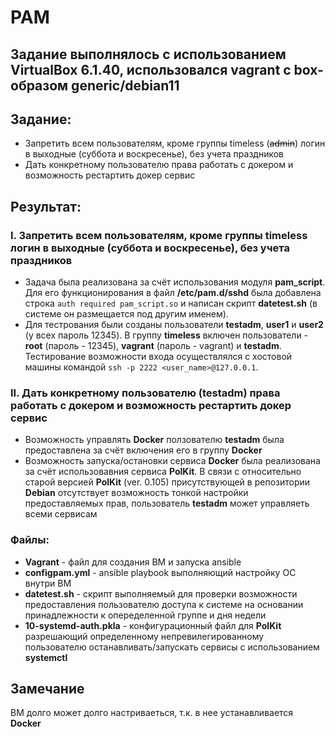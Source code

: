 # PAM
## Задание выполнялось с использованием VirtualBox 6.1.40, использовался vagrant с box-образом generic/debian11

## Задание:
- Запретить всем пользователям, кроме группы timeless (~~admin~~) логин в выходные (суббота и воскресенье), без учета праздников
- Дать конкретному пользователю права работать с докером и возможность рестартить докер сервис

## Результат:
### I. Запретить всем пользователям, кроме группы timeless логин в выходные (суббота и воскресенье), без учета праздников
- Задача была реализована за счёт использования модуля **pam_script**. Для его функционирования в файл **/etc/pam.d/sshd** была добавлена строка `auth required pam_script.so` и написан скрипт **datetest.sh** (в системе он размещается под другим именем). 
- Для тестрования были созданы пользователи **testadm**, **user1** и **user2** (у всех пароль 12345). В группу **timeless** включен пользователи - **root** (пароль - 12345), **vagrant** (пароль - vagrant) и **testadm**. Тестирование возможности входа осуществлялся с хостовой машины  командой `ssh -p 2222 <user_name>@127.0.0.1`.


### II. Дать конкретному пользователю (testadm) права работать с докером и возможность рестартить докер сервис
- Возможность управлять **Docker** ползователю **testadm** была предоставлена за счёт включения его в группу **Docker**
- Возможность запуска/остановки сервиса **Docker** была реализована за счёт использовавния сервиса **PolKit**. В связи с относительно старой версией **PolKit** (ver. 0.105) присутствующей в репозитории **Debian** отсутствует возможность тонкой настройки предоставляемых прав, пользователь **testadm** может управляеть всеми сервисам

### Файлы:
- **Vagrant** - файл для создания ВМ и запуска ansible
- **configpam.yml** - ansible playbook выполняющий настройку ОС внутри ВМ
- **datetest.sh** - скрипт выполняемый для проверки возможности предоставления пользователю доступа к системе на основании принадлежности к опеределенной группе и дня недели
- **10-systemd-auth.pkla** - конфигурационный файл для **PolKit** разрешающий определенному непревилегированному пользователю останавливать/запускать сервисы с использованием **systemctl**

## Замечание
ВМ долго может долго настриваеться, т.к. в нее устанавливается **Docker**
